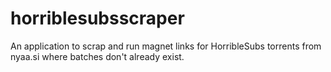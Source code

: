 # horriblesubsscraper
An application to scrap and run magnet links for HorribleSubs torrents from nyaa.si where batches don't already exist.
